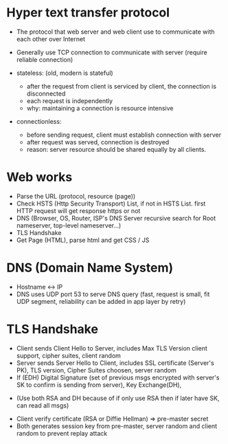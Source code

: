 # Hyper text transfer protocol
- The protocol that web server and web client use to communicate with each other over Internet
- Generally use TCP connection to communicate with server (require reliable connection)

- stateless: (old, modern is stateful)
    - after the request from client is serviced by client, the connection is disconnected
    - each request is independently
    - why: maintaining a connection is resource intensive

- connectionless:
    - before sending request, client must establish connection with server
    - after request was served, connection is destroyed
    - reason: server resource should be shared equally by all clients.    

# Web works
- Parse the URL (protocol, resource (page))
- Check HSTS (Http Security Transport) List, if not in HSTS List. first HTTP request will get response https or not
- DNS (Browser, OS, Router, ISP's DNS Server recursive search for Root nameserver, top-level nameserver...)
- TLS Handshake
- Get Page (HTML), parse html and get CSS / JS

# DNS (Domain Name System)
- Hostname <-> IP
- DNS uses UDP port 53 to serve DNS query (fast, request is small, fit UDP segment, reliability can be added in app layer by retry)

# TLS Handshake
- Client sends Client Hello to Server, includes Max TLS Version client support, cipher suites, client random
- Server sends Server Hello to Client, includes SSL certificate (Server's PK),  TLS version, Cipher Suites choosen, server random
- If (EDH) Digital Signature (set of previous msgs encrypted with server's SK to confirm is sending from server), Key Exchange(DH),
* (Use both RSA and DH because of if only use RSA then if later have SK, can read all msgs)
- Client verify certificate (RSA or Diffie Hellman) => pre-master secret
- Both generates session key from pre-master, server random and client random to prevent replay attack
